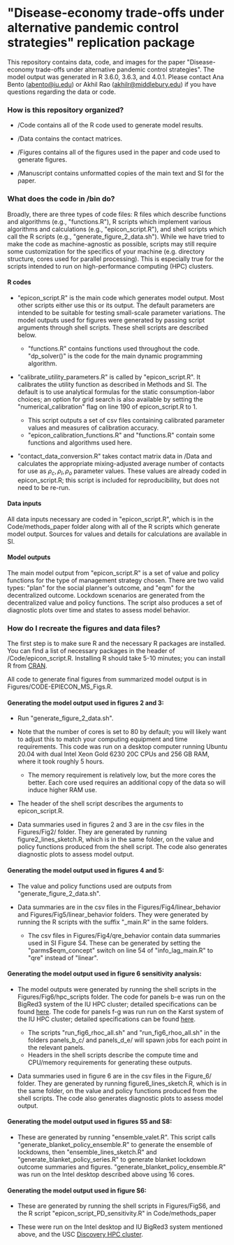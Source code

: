 # "Disease-economy trade-offs under alternative pandemic control strategies" replication package

This repository contains data, code, and images for the paper "Disease-economy trade-offs under alternative pandemic control strategies". The model output was generated in R 3.6.0, 3.6.3, and 4.0.1. Please contact Ana Bento (abento@iu.edu) or Akhil Rao (akhilr@middlebury.edu) if you have questions regarding the data or code. 

### How is this repository organized?

* /Code contains all of the R code used to generate model results.

* /Data contains the contact matrices.

* /Figures contains all of the figures used in the paper and code used to generate figures.

* /Manuscript contains unformatted copies of the main text and SI for the paper.

### What does the code in /bin do?

Broadly, there are three types of code files: R files which describe functions and algorithms (e.g., "functions.R"), R scripts which implement various algorithms and calculations (e.g., "epicon_script.R"), and shell scripts which call the R scripts (e.g., "generate_figure_2_data.sh"). While we have tried to make the code as machine-agnostic as possible, scripts may still require some customization for the specifics of your machine (e.g. directory structure, cores used for parallel processing). This is especially true for the scripts intended to run on high-performance computing (HPC) clusters.

#### R codes

* "epicon_script.R" is the main code which generates model output. Most other scripts either use this or its output. The default parameters are intended to be suitable for testing small-scale parameter variations. The model outputs used for figures were generated by passing script arguments through shell scripts. These shell scripts are described below.
	- "functions.R" contains functions used throughout the code. "dp_solver()" is the code for the main dynamic programming algorithm.

* "calibrate_utility_parameters.R" is called by "epicon_script.R". It calibrates the utility function as described in Methods and SI. The default is to use analytical formulas for the static consumption-labor choices; an option for grid search is also available by setting the "numerical_calibration" flag on line 190 of epicon_script.R to 1.
	- This script outputs a set of csv files containing calibrated parameter values and measures of calibration accuracy.
	- "epicon_calibration_functions.R" and "functions.R" contain some functions and algorithms used here.

* "contact_data_conversion.R" takes contact matrix data in /Data and calculates the appropriate mixing-adjusted average number of contacts for use as $\rho_c, \rho_l, \rho_o$ parameter values. These values are already coded in epicon_script.R; this script is included for reproducibility, but does not need to be re-run.

#### Data inputs

All data inputs necessary are coded in "epicon_script.R", which is in the Code/methods_paper folder along with all of the R scripts which generate model output. Sources for values and details for calculations are available in SI.

#### Model outputs

The main model output from "epicon_script.R" is a set of value and policy functions for the type of management strategy chosen. There are two valid types: "plan" for the social planner's outcome, and "eqm" for the decentralized outcome. Lockdown scenarios are generated from the decentralized value and policy functions. The script also produces a set of diagnostic plots over time and states to assess model behavior.

### How do I recreate the figures and data files?

The first step is to make sure R and the necessary R packages are installed. You can find a list of necessary packages in the header of /Code/epicon_script.R. Installing R should take 5-10 minutes; you can install R from [CRAN](https://cran.r-project.org/).

All code to generate final figures from summarized model output is in Figures/CODE-EPIECON_MS_Figs.R.

#### Generating the model output used in figures 2 and 3:

* Run "generate_figure_2_data.sh".

* Note that the number of cores is set to 80 by default; you will likely want to adjust this to match your computing equipment and time requirements. This code was run on a desktop computer running Ubuntu 20.04 with dual Intel Xeon Gold 6230 20C CPUs and 256 GB RAM, where it took roughly 5 hours. 
	- The memory requirement is relatively low, but the more cores the better. Each core used requires an additional copy of the data so will induce higher RAM use.

* The header of the shell script describes the arguments to epicon_script.R.

* Data summaries used in figures 2 and 3 are in the csv files in the Figures/Fig2/ folder. They are generated by running figure2_lines_sketch.R, which is in the same folder, on the value and policy functions produced from the shell script. The code also generates diagnostic plots to assess model output.

#### Generating the model output used in figures 4 and 5:

* The value and policy functions used are outputs from "generate_figure_2_data.sh".

* Data summaries are in the csv files in the Figures/Fig4/linear_behavior and Figures/Fig5/linear_behavior folders. They were generated by running the R scripts with the suffix "\_main.R" in the same folders.
	- The csv files in Figures/Fig4/qre_behavior contain data summaries used in SI Figure S4. These can be generated by setting the "parms$eqm_concept" switch on line 54 of "info_lag_main.R" to "qre" instead of "linear".

#### Generating the model output used in figure 6 sensitivity analysis:

* The model outputs were generated by running the shell scripts in the Figures/Fig6/hpc_scripts folder. The code for panels b-e was run on the BigRed3 system of the IU HPC cluster; detailed specifications can be found [here](https://kb.iu.edu/d/aoku). The code for panels f-g was run run on the Karst system of the IU HPC cluster; detailed specifications can be found [here](https://kb.iu.edu/d/bezu).
	- The scripts "run_fig6_rhoc_all.sh" and "run_fig6_rhoo_all.sh" in the folders panels_b_c/ and panels_d_e/ will spawn jobs for each point in the relevant panels.
	- Headers in the shell scripts describe the compute time and CPU/memory requirements for generating these outputs.

* Data summaries used in figure 6 are in the csv files in the Figure_6/ folder. They are generated by running figure6_lines_sketch.R, which is in the same folder, on the value and policy functions produced from the shell scripts. The code also generates diagnostic plots to assess model output.

#### Generating the model output used in figures S5 and S8:

* These are generated by running "ensemble_valet.R". This script calls "generate_blanket_policy_ensemble.R" to generate the ensemble of lockdowns, then "ensemble_lines_sketch.R" and "generate_blanket_policy_series.R" to generate blanket lockdown outcome summaries and figures. "generate_blanket_policy_ensemble.R" was run on the Intel desktop described above using 16 cores.

#### Generating the model output used in figure S6:

* These are generated by running the shell scripts in Figures/FigS6, and the R script "epicon_script_PD_sensitivity.R" in Code/methods_paper

* These were run on the Intel desktop and IU BigRed3 system mentioned above, and the USC [Discovery HPC cluster](https://carc.usc.edu/services/hpc).

